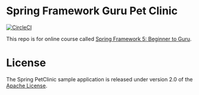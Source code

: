 # Spring Framework Guru Pet Clinic

[![CircleCI](https://circleci.com/gh/RaggerBreak/sfg-pet-clinic.svg?style=svg&circle-token=9ecaeae68ed3014bb3f7cb144b699ee3f8daffbe)](https://circleci.com/gh/RaggerBreak/sfg-pet-clinic)

This repo is for online course called [Spring Framework 5: Beginner to Guru](https://www.udemy.com/spring-framework-5-beginner-to-guru/?couponCode=GITHUB_SFGPETCLINIC).


# License

The Spring PetClinic sample application is released under version 2.0 of the [Apache License](http://www.apache.org/licenses/LICENSE-2.0).
